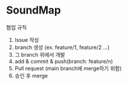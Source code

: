 # SoundMap

협업 규칙
1. Issue 작성
2. branch 생성 (ex. feature/1, feature/2 ...)
3. 그 branch 위에서 개발
4. add & commit & push(branch: feature/n)
5. Pull request (main branch에 merge하기 위함)
6. 승인 후 merge
